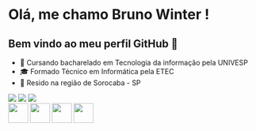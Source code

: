 # Olá, me chamo Bruno Winter ! 
## Bem vindo ao meu perfil GitHub 👋

- 🌱 Cursando bacharelado em Tecnologia da informação pela UNIVESP
- 🎓 Formado Técnico em Informática pela ETEC
- 🏡 Resido na região de Sorocaba - SP

<div> 
    <a href="https://instagram.com/bru.winter" target="_blank"><img src="https://img.shields.io/badge/-Instagram-%23E4405F?style=for-the-badge&logo=instagram&logoColor=white" target="_blank"></a>
 	  <a href = "mailto:brunowinter.84@gmail.com"><img src="https://img.shields.io/badge/-Gmail-%23333?style=for-the-badge&logo=gmail&logoColor=white" target="_blank"></a>
    <a href="https://www.linkedin.com/in/bruno-winter" target="_blank"><img src="https://img.shields.io/badge/-LinkedIn-%230077B5?style=for-the-badge&logo=linkedin&logoColor=white" target="_blank"></a> 
  </div>
<div>
  <img loading="lazy" src="https://cdn.jsdelivr.net/gh/devicons/devicon/icons/git/git-original.svg" width="40" height="40"/>
  <img loading="lazy" src="https://cdn.jsdelivr.net/gh/devicons/devicon@latest/icons/python/python-original.svg" width="40" height="40" />
  <img loading="lazy" src="https://cdn.jsdelivr.net/gh/devicons/devicon@latest/icons/csharp/csharp-original.svg" width="40" height="40" />
  <img loading="lazy" src="https://cdn.jsdelivr.net/gh/devicons/devicon@latest/icons/cplusplus/lua-original.svg" width="40" height="40" />
</div>
